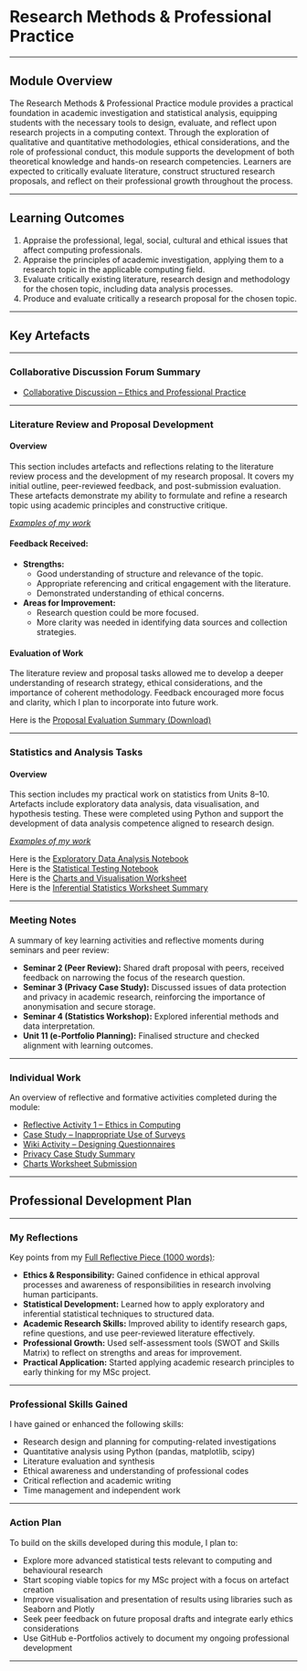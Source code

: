 # Research Methods & Professional Practice

---

## Module Overview

The Research Methods & Professional Practice module provides a practical foundation in academic investigation and statistical analysis, equipping students with the necessary tools to design, evaluate, and reflect upon research projects in a computing context. Through the exploration of qualitative and quantitative methodologies, ethical considerations, and the role of professional conduct, this module supports the development of both theoretical knowledge and hands-on research competencies. Learners are expected to critically evaluate literature, construct structured research proposals, and reflect on their professional growth throughout the process.

---

## Learning Outcomes

1. Appraise the professional, legal, social, cultural and ethical issues that affect computing professionals.  
2. Appraise the principles of academic investigation, applying them to a research topic in the applicable computing field.  
3. Evaluate critically existing literature, research design and methodology for the chosen topic, including data analysis processes.  
4. Produce and evaluate critically a research proposal for the chosen topic.

---

## Key Artefacts

---

### Collaborative Discussion Forum Summary

- [Collaborative Discussion – Ethics and Professional Practice](./Collaborative_Discussions/Discussion_1_Ethics/README.md)
<!-- Collaborative Discussion 2 omitted due to non-submission -->

---

### Literature Review and Proposal Development

#### Overview

This section includes artefacts and reflections relating to the literature review process and the development of my research proposal. It covers my initial outline, peer-reviewed feedback, and post-submission evaluation. These artefacts demonstrate my ability to formulate and refine a research topic using academic principles and constructive critique.

*[Examples of my work](./Individual_Work/Literature_Review_Outline/README.md)*

#### Feedback Received:
- **Strengths:**
  - Good understanding of structure and relevance of the topic.
  - Appropriate referencing and critical engagement with the literature.
  - Demonstrated understanding of ethical concerns.
- **Areas for Improvement:**
  - Research question could be more focused.
  - More clarity was needed in identifying data sources and collection strategies.

#### Evaluation of Work

The literature review and proposal tasks allowed me to develop a deeper understanding of research strategy, ethical considerations, and the importance of coherent methodology. Feedback encouraged more focus and clarity, which I plan to incorporate into future work.

Here is the [Proposal Evaluation Summary (Download)](./Individual_Work/Research_Proposal_Evaluation/proposal-review-summary.docx)

---

### Statistics and Analysis Tasks

#### Overview

This section includes my practical work on statistics from Units 8–10. Artefacts include exploratory data analysis, data visualisation, and hypothesis testing. These were completed using Python and support the development of data analysis competence aligned to research design.

*[Examples of my work](./Statistics_Work/README.md)*

Here is the [Exploratory Data Analysis Notebook](./Statistics_Work/Unit_8_EDA.ipynb)  
Here is the [Statistical Testing Notebook](./Statistics_Work/Unit_9_Tests.ipynb)  
Here is the [Charts and Visualisation Worksheet](./Statistics_Work/Charts_Worksheet/README.md)  
Here is the [Inferential Statistics Worksheet Summary](./Statistics_Work/Statistical_Worksheets_Summary.md)

---

### Meeting Notes

A summary of key learning activities and reflective moments during seminars and peer review:

- **Seminar 2 (Peer Review):** Shared draft proposal with peers, received feedback on narrowing the focus of the research question.
- **Seminar 3 (Privacy Case Study):** Discussed issues of data protection and privacy in academic research, reinforcing the importance of anonymisation and secure storage.
- **Seminar 4 (Statistics Workshop):** Explored inferential methods and data interpretation.
- **Unit 11 (e-Portfolio Planning):** Finalised structure and checked alignment with learning outcomes.

---

### Individual Work

An overview of reflective and formative activities completed during the module:

- [Reflective Activity 1 – Ethics in Computing](./Individual_Work/Reflection_Ethics/README.md)
- [Case Study – Inappropriate Use of Surveys](./Individual_Work/Survey_Reflection/README.md)
- [Wiki Activity – Designing Questionnaires](./Individual_Work/Questionnaire_Wiki/README.md)
- [Privacy Case Study Summary](./Individual_Work/Privacy_Case_Study/README.md)
- [Charts Worksheet Submission](./Statistics_Work/Charts_Worksheet/README.md)

---

## Professional Development Plan

---

### My Reflections

Key points from my [Full Reflective Piece (1000 words)](./Professional_Development/Reflection.md):

- **Ethics & Responsibility:** Gained confidence in ethical approval processes and awareness of responsibilities in research involving human participants.
- **Statistical Development:** Learned how to apply exploratory and inferential statistical techniques to structured data.
- **Academic Research Skills:** Improved ability to identify research gaps, refine questions, and use peer-reviewed literature effectively.
- **Professional Growth:** Used self-assessment tools (SWOT and Skills Matrix) to reflect on strengths and areas for improvement.
- **Practical Application:** Started applying academic research principles to early thinking for my MSc project.

---

### Professional Skills Gained

I have gained or enhanced the following skills:

- Research design and planning for computing-related investigations  
- Quantitative analysis using Python (pandas, matplotlib, scipy)  
- Literature evaluation and synthesis  
- Ethical awareness and understanding of professional codes  
- Critical reflection and academic writing  
- Time management and independent work  

---

### Action Plan

To build on the skills developed during this module, I plan to:

- Explore more advanced statistical tests relevant to computing and behavioural research  
- Start scoping viable topics for my MSc project with a focus on artefact creation  
- Improve visualisation and presentation of results using libraries such as Seaborn and Plotly  
- Seek peer feedback on future proposal drafts and integrate early ethics considerations  
- Use GitHub e-Portfolios actively to document my ongoing professional development  

---
